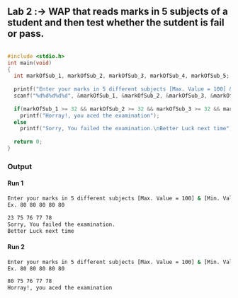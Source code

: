 ## Lab 2 :-> WAP that reads marks in 5 subjects of a student and then test whether the sutdent is fail or pass.

```c

#include <stdio.h>
int main(void)
{
  int markOfSub_1, markOfSub_2, markOfSub_3, markOfSub_4, markOfSub_5;
  
  printf("Enter your marks in 5 different subjects [Max. Value = 100] & [Min. Value = 0]\nEx. 80 80 80 80 80\n\n");
  scanf("%d%d%d%d%d", &markOfSub_1, &markOfSub_2, &markOfSub_3, &markOfSub_4, &markOfSub_5);
  
  if(markOfSub_1 >= 32 && markOfSub_2 >= 32 && markOfSub_3 >= 32 && markOfSub_4 >= 32 && markOfSub_5)
    printf("Horray!, you aced the examination");
  else
    printf("Sorry, You failed the examination.\nBetter Luck next time");
  
  return 0;
}

```

### Output

#### Run 1
```bash
Enter your marks in 5 different subjects [Max. Value = 100] & [Min. Value = 0]
Ex. 80 80 80 80 80

23 75 76 77 78
Sorry, You failed the examination.
Better Luck next time
```
#### Run 2
```bash
Enter your marks in 5 different subjects [Max. Value = 100] & [Min. Value = 0]
Ex. 80 80 80 80 80

80 75 76 77 78
Horray!, you aced the examination
```
